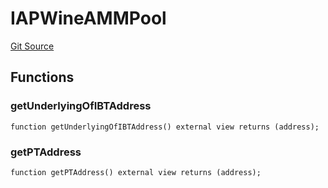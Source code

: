 # IAPWineAMMPool
[Git Source](https://github.com/Swivel-Finance/illuminate/blob/29a4038ae0d0795d36640f068da3ac5c1dd43806/src/interfaces/IAPWineAMMPool.sol)


## Functions
### getUnderlyingOfIBTAddress


```solidity
function getUnderlyingOfIBTAddress() external view returns (address);
```

### getPTAddress


```solidity
function getPTAddress() external view returns (address);
```

